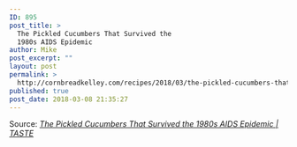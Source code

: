```yaml
---
ID: 895
post_title: >
  The Pickled Cucumbers That Survived the
  1980s AIDS Epidemic
author: Mike
post_excerpt: ""
layout: post
permalink: >
  http://cornbreadkelley.com/recipes/2018/03/the-pickled-cucumbers-that-survived-the-1980s-aids-epidemic/
published: true
post_date: 2018-03-08 21:35:27
---
```

Source: <em><a href="https://www.tastecooking.com/pickled-cucumbers-survived-1980s-aids-epidemic/?cdi=5DF5642903758D82E0534FD66B0A058E?ref=PRHA2EB8D16BD&amp;aid=randohouseinc15756-20&amp;linkid=PRHA2EB8D16BD&amp;utm_campaign=taste&amp;utm_source=Crown&amp;utm_medium=Email&amp;cid=67247&amp;mid=798949720">The Pickled Cucumbers That Survived the 1980s AIDS Epidemic | TASTE</a></em>